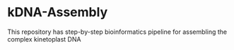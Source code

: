 # kDNA-Assembly
This repository has step-by-step bioinformatics pipeline for assembling the complex kinetoplast DNA

